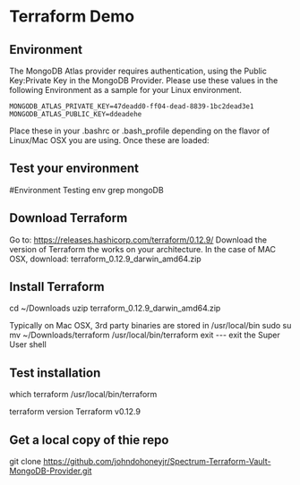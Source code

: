 # Terraform Demo

## Environment

The MongoDB Atlas provider requires authentication, using the Public Key:Private Key in the MongoDB Provider.  Please use these  values in the following Environment as a sample for your Linux environment.

```
MONGODB_ATLAS_PRIVATE_KEY=47deadd0-ff04-dead-8839-1bc2dead3e1
MONGODB_ATLAS_PUBLIC_KEY=ddeadehe
```

Place these in your .bashrc or .bash_profile depending on the flavor of Linux/Mac OSX you are using.  Once these are loaded:

## Test your environment

#Environment Testing
env grep mongoDB

## Download Terraform

Go to: https://releases.hashicorp.com/terraform/0.12.9/
Download the version of Terraform the works on your architecture.  In the case of MAC OSX, download: terraform_0.12.9_darwin_amd64.zip

## Install Terraform

cd ~/Downloads
uzip terraform_0.12.9_darwin_amd64.zip

Typically on Mac OSX, 3rd party binaries are stored in /usr/local/bin
sudo su
mv ~/Downloads/terraform /usr/local/bin/terraform
exit --- exit the Super User shell

## Test installation
which terraform
/usr/local/bin/terraform

terraform version
Terraform v0.12.9

## Get a local copy of thie repo
git clone https://github.com/johndohoneyjr/Spectrum-Terraform-Vault-MongoDB-Provider.git

  
